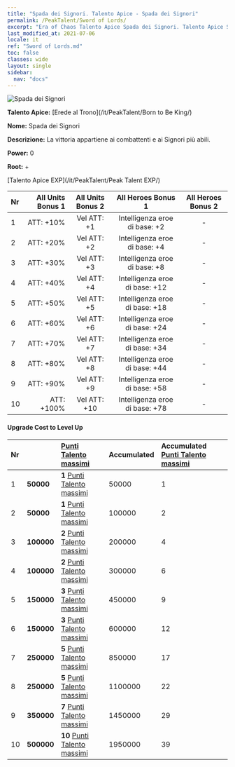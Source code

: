 ```yaml
---
title: "Spada dei Signori. Talento Apice - Spada dei Signori"
permalink: /PeakTalent/Sword of Lords/
excerpt: "Era of Chaos Talento Apice Spada dei Signori. Talento Apice Spada dei Signori. Spada dei Signori"
last_modified_at: 2021-07-06
locale: it
ref: "Sword of Lords.md"
toc: false
classes: wide
layout: single
sidebar:
  nav: "docs"
---
```


  ![Spada dei Signori](/images/pt/talent_4301.png)

  **Talento Apice:** [Erede al Trono](/it/PeakTalent/Born to Be King/)

  **Nome:** Spada dei Signori

  **Descrizione:** La vittoria appartiene ai combattenti e ai Signori più abili.

  **Power:** 0

  **Root:** +

  [Talento Apice EXP](/it/PeakTalent/Peak Talent EXP/)

  | Nr | All Units Bonus 1 | All Units Bonus 2 | All Heroes Bonus 1 | All Heroes Bonus 2 |
  |:---|--------------:|:-------------:|:-------------:|:-------------:|
  | 1 | ATT: +10% | Vel ATT: +1 | Intelligenza eroe di base: +2 | - |
  | 2 | ATT: +20% | Vel ATT: +2 | Intelligenza eroe di base: +4 | - |
  | 3 | ATT: +30% | Vel ATT: +3 | Intelligenza eroe di base: +8 | - |
  | 4 | ATT: +40% | Vel ATT: +4 | Intelligenza eroe di base: +12 | - |
  | 5 | ATT: +50% | Vel ATT: +5 | Intelligenza eroe di base: +18 | - |
  | 6 | ATT: +60% | Vel ATT: +6 | Intelligenza eroe di base: +24 | - |
  | 7 | ATT: +70% | Vel ATT: +7 | Intelligenza eroe di base: +34 | - |
  | 8 | ATT: +80% | Vel ATT: +8 | Intelligenza eroe di base: +44 | - |
  | 9 | ATT: +90% | Vel ATT: +9 | Intelligenza eroe di base: +58 | - |
  | 10 | ATT: +100% | Vel ATT: +10 | Intelligenza eroe di base: +78 | - |


#### Upgrade Cost to Level Up

  | Nr | <i class="fas fa-coins"/> | [Punti Talento massimi](/ItemsIT/con_934/) | Accumulated <i class="fas fa-coins"/> | Accumulated [Punti Talento massimi](/ItemsIT/con_934/) |
  |:---|:--------------|:-------------|:-------------|:-------------|
  | 1 | **50000** | **1** [Punti Talento massimi](/ItemsIT/con_934/) | 50000 | 1 |
  | 2 | **50000** | **1** [Punti Talento massimi](/ItemsIT/con_934/) | 100000 | 2 |
  | 3 | **100000** | **2** [Punti Talento massimi](/ItemsIT/con_934/) | 200000 | 4 |
  | 4 | **100000** | **2** [Punti Talento massimi](/ItemsIT/con_934/) | 300000 | 6 |
  | 5 | **150000** | **3** [Punti Talento massimi](/ItemsIT/con_934/) | 450000 | 9 |
  | 6 | **150000** | **3** [Punti Talento massimi](/ItemsIT/con_934/) | 600000 | 12 |
  | 7 | **250000** | **5** [Punti Talento massimi](/ItemsIT/con_934/) | 850000 | 17 |
  | 8 | **250000** | **5** [Punti Talento massimi](/ItemsIT/con_934/) | 1100000 | 22 |
  | 9 | **350000** | **7** [Punti Talento massimi](/ItemsIT/con_934/) | 1450000 | 29 |
  | 10 | **500000** | **10** [Punti Talento massimi](/ItemsIT/con_934/) | 1950000 | 39 |
